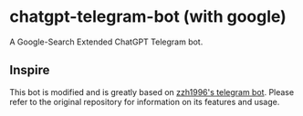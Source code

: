 # chatgpt-telegram-bot (with google)

A Google-Search Extended ChatGPT Telegram bot.

## Inspire

This bot is modified and is greatly based on [zzh1996's telegram bot](https://github.com/zzh1996/chatgpt-telegram-bot). Please refer to the original repository for information on its features and usage.